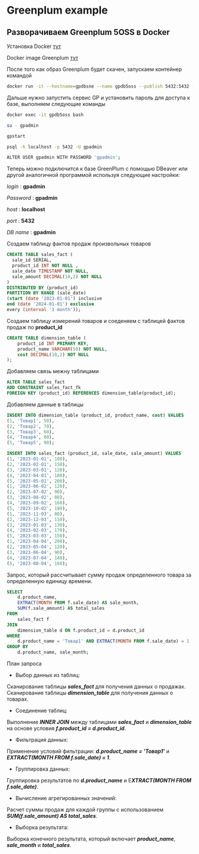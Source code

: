 # Greenplum example

## Разворачиваем Greenplum 5OSS в Docker

Установка Docker [тут](https://github.com/Rastorguev763/docker_example)

Docker image Greenplum [тут](https://hub.docker.com/r/kochanpivotal/gpdb5oss)

После того как образ Greenplum будет скачен, запускаем контейнер командой

```bash
docker run -it --hostname=gpdbsne --name gpdb5oss --publish 5432:5432 --publish 88:22 --volume .:/code kochanpivotal/gpdb5oss bin/bash
```

Дальше нужно запустить сервис GP и установить пароль для доступа к базе, выполняем следующие команды

```bash
docker exec -it gpdb5oss bash
```

```bash
su - gpadmin
```

```bash
gpstart
```

```bash
psql -h localhost -p 5432 -U gpadmin
```

```bash
ALTER USER gpadmin WITH PASSWORD 'gpadmin';
```

Теперь можно подключится к базе GreenPlum с помощью DBeaver или другой аналогичной программой используя следующие настройки:

*login* : **gpadmin**

*Password* : **gpadmin**

*host* : **localhost**

*port* : **5432**

*DB name* : **gpadmin**

Создаем таблицу фактов продаж произвольных товаров

```sql
CREATE TABLE sales_fact (
  sale_id SERIAL,
  product_id INT NOT NULL ,
  sale_date TIMESTAMP NOT NULL,
  sale_amount DECIMAL(10,2) NOT NULL
)
DISTRIBUTED BY (product_id)
PARTITION BY RANGE (sale_date)
(start (date '2023-01-01') inclusive
end (date '2024-01-01') exclusive
every (interval '1 month'));
```

Создаем таблицу измерений товаров и соеденяем с таблицей фактов продаж по **product_id**

```sql
CREATE TABLE dimension_table (
    product_id INT PRIMARY KEY,
    product_name VARCHAR(50) NOT NULL,
    cost DECIMAL(10,2) NOT NULL
);
```

Добавляем связь межну таблицами

```sql
ALTER TABLE sales_fact
ADD CONSTRAINT sales_fact_fk
FOREIGN KEY (product_id) REFERENCES dimension_table(product_id);
```

Добавляем данные в таблицы

```sql
INSERT INTO dimension_table (product_id, product_name, cost) VALUES
(1, 'Товар1', 50),
(2, 'Товар2', 70),
(3, 'Товар3', 60),
(4, 'Товар4', 80),
(5, 'Товар5', 90);
```

```sql
INSERT INTO sales_fact (product_id, sale_date, sale_amount) VALUES
(1, '2023-01-01', 100),
(2, '2023-02-01', 150),
(3, '2023-03-01', 120),
(4, '2023-04-01', 180),
(5, '2023-05-01', 200),
(1, '2023-06-02', 120),
(2, '2023-07-02', 90),
(3, '2023-08-02', 80),
(4, '2023-09-02', 160),
(5, '2023-10-02', 180),
(1, '2023-11-03', 80),
(2, '2023-12-03', 110),
(3, '2023-01-03', 130),
(4, '2023-02-03', 170),
(5, '2023-03-03', 150),
(1, '2023-04-04', 200),
(2, '2023-05-04', 120),
(3, '2023-06-04', 90),
(4, '2023-07-04', 140),
(5, '2023-08-04', 160);
```

Запрос, который рассчитывает сумму продаж определенного товара за определенную единицу времени.

```sql
SELECT 
    d.product_name,
    EXTRACT(MONTH FROM f.sale_date) AS sale_month,
    SUM(f.sale_amount) AS total_sales
FROM 
    sales_fact f
JOIN 
    dimension_table d ON f.product_id = d.product_id
WHERE 
    d.product_name = 'Товар1' AND EXTRACT(MONTH FROM f.sale_date) = 1
GROUP BY 
    d.product_name, sale_month;
```

План запроса

- Выбор данных из таблиц:

Сканирование таблицы ***sales_fact*** для получения данных о продажах.
Сканирование таблицы ***dimension_table*** для получения данных о товарах.

- Соединение таблиц:

Выполнение ***INNER JOIN*** между таблицами ***sales_fact*** и ***dimension_table*** на основе условия ***f.product_id = d.product_id***.

- Фильтрация данных:

Применение условий фильтрации: ***d.product_name = 'Товар1'*** и ***EXTRACT(MONTH FROM f.sale_date) = 1***.

- Группировка данных:

Группировка результатов по ***d.product_name*** и E***XTRACT(MONTH FROM f.sale_date)***.

- Вычисление агрегированных значений:

Расчет суммы продаж для каждой группы с использованием ***SUM(f.sale_amount) AS total_sales***.

- Выборка результата:

Выборка конечного результата, который включает ***product_name***, ***sale_month*** и ***total_sales***.
